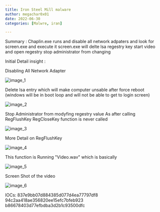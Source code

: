 ```yaml
---
title: Iron Steel Mill malware
author: megachar0x01
date: 2022-06-30
categories: [Malwre, iran]

---
```



Summary :  Chaplin.exe runs and disable all network adpaters and look for screen.exe and execute it screen.exe will delte lsa regestry key start video and open regestry stop administrator from changing 


Initial Detail insight :


Disabling All Network Adapter

<img src="https://i.imgur.com/5mnPdo7.png" alt="image_1">


Delete lsa entry which will  make computer  unsable after force reboot (windows will be in boot loop and will not be able to get to login screen)


<img src="https://i.imgur.com/9U8VE6h.png" alt="image_2">
     

Stop Administrator from modyfing  regestry value As after calling RegFlushKey RegCloseKey function is never called  

<img src="https://i.imgur.com/u5wBhHW.png" alt="image_3">


More Detail   on RegFlushKey

<img src="https://i.imgur.com/K0ikXAw.png" alt="image_4">

This function is Running "Video.wav" which is basically 

<img src="https://i.imgur.com/oOLiNWT.png" alt="image_5">

Screen Shot of the video 

<img src="https://i.imgur.com/wWNXWnr.png" alt="image_6">


IOCs:
837e9bb07d884385d077d4ea77797df8
94c2aa418ae356820ee15efc7bfeb923
b86678403d77efbdba3d2b1c93500dfc
